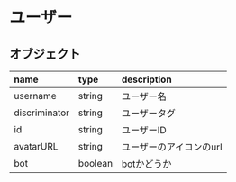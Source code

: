 # ユーザー

## オブジェクト

| name          | type    | description         |
| :---          | :---    | :---                |
| username      | string  | ユーザー名            |
| discriminator | string  | ユーザータグ           |
| id            | string  | ユーザーID            |
| avatarURL     | string  | ユーザーのアイコンのurl |
| bot           | boolean | botかどうか           |
